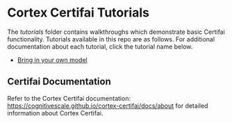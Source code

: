 # Cortex Certifai Tutorials

The *tutorials* folder contains walkthroughs which demonstrate basic Certifai functionality. Tutorials available in this repo are as follows. For additional documentation about each tutorial, click the tutorial name below.

- [Bring in your own model](https://cognitivescale.github.io/cortex-certifai/docs/tutorials/scan-own-model-part-1)

## Certifai Documentation

Refer to the Cortex Certifai documentation: https://cognitivescale.github.io/cortex-certifai/docs/about for detailed information about Cortex Certifai.
